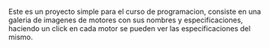 Este es un proyecto simple para el curso de programacion, consiste en una galeria de imagenes de motores con sus nombres y especificaciones, haciendo un click en cada motor se pueden ver las especificaciones del mismo.
